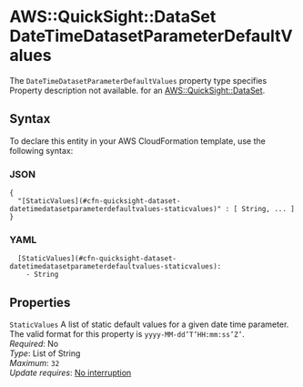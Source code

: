 # AWS::QuickSight::DataSet DateTimeDatasetParameterDefaultValues<a name="aws-properties-quicksight-dataset-datetimedatasetparameterdefaultvalues"></a>

<a name="aws-properties-quicksight-dataset-datetimedatasetparameterdefaultvalues-description"></a>The `DateTimeDatasetParameterDefaultValues` property type specifies Property description not available\. for an [AWS::QuickSight::DataSet](aws-resource-quicksight-dataset.md)\.

## Syntax<a name="aws-properties-quicksight-dataset-datetimedatasetparameterdefaultvalues-syntax"></a>

To declare this entity in your AWS CloudFormation template, use the following syntax:

### JSON<a name="aws-properties-quicksight-dataset-datetimedatasetparameterdefaultvalues-syntax.json"></a>

```
{
  "[StaticValues](#cfn-quicksight-dataset-datetimedatasetparameterdefaultvalues-staticvalues)" : [ String, ... ]
}
```

### YAML<a name="aws-properties-quicksight-dataset-datetimedatasetparameterdefaultvalues-syntax.yaml"></a>

```
  [StaticValues](#cfn-quicksight-dataset-datetimedatasetparameterdefaultvalues-staticvalues): 
    - String
```

## Properties<a name="aws-properties-quicksight-dataset-datetimedatasetparameterdefaultvalues-properties"></a>

`StaticValues`  <a name="cfn-quicksight-dataset-datetimedatasetparameterdefaultvalues-staticvalues"></a>
A list of static default values for a given date time parameter\. The valid format for this property is `yyyy-MM-dd’T’HH:mm:ss’Z’`\.  
*Required*: No  
*Type*: List of String  
*Maximum*: `32`  
*Update requires*: [No interruption](https://docs.aws.amazon.com/AWSCloudFormation/latest/UserGuide/using-cfn-updating-stacks-update-behaviors.html#update-no-interrupt)
